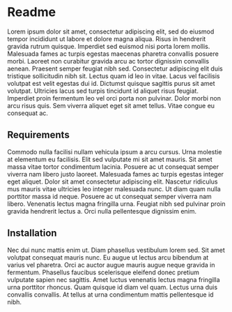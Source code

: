 # Readme

Lorem ipsum dolor sit amet, consectetur adipiscing elit, sed do eiusmod tempor incididunt ut labore et dolore magna aliqua. Risus in hendrerit gravida rutrum quisque. Imperdiet sed euismod nisi porta lorem mollis. Malesuada fames ac turpis egestas maecenas pharetra convallis posuere morbi. Laoreet non curabitur gravida arcu ac tortor dignissim convallis aenean. Praesent semper feugiat nibh sed. Consectetur adipiscing elit duis tristique sollicitudin nibh sit. Lectus quam id leo in vitae. Lacus vel facilisis volutpat est velit egestas dui id. Dictumst quisque sagittis purus sit amet volutpat. Ultricies lacus sed turpis tincidunt id aliquet risus feugiat. Imperdiet proin fermentum leo vel orci porta non pulvinar. Dolor morbi non arcu risus quis. Sem viverra aliquet eget sit amet tellus. Vitae congue eu consequat ac.

## Requirements

Commodo nulla facilisi nullam vehicula ipsum a arcu cursus. Urna molestie at elementum eu facilisis. Elit sed vulputate mi sit amet mauris. Sit amet massa vitae tortor condimentum lacinia. Posuere ac ut consequat semper viverra nam libero justo laoreet. Malesuada fames ac turpis egestas integer eget aliquet. Dolor sit amet consectetur adipiscing elit. Nascetur ridiculus mus mauris vitae ultricies leo integer malesuada nunc. Ut diam quam nulla porttitor massa id neque. Posuere ac ut consequat semper viverra nam libero. Venenatis lectus magna fringilla urna. Feugiat nibh sed pulvinar proin gravida hendrerit lectus a. Orci nulla pellentesque dignissim enim.

## Installation

Nec dui nunc mattis enim ut. Diam phasellus vestibulum lorem sed. Sit amet volutpat consequat mauris nunc. Eu augue ut lectus arcu bibendum at varius vel pharetra. Orci ac auctor augue mauris augue neque gravida in fermentum. Phasellus faucibus scelerisque eleifend donec pretium vulputate sapien nec sagittis. Amet luctus venenatis lectus magna fringilla urna porttitor rhoncus. Quam quisque id diam vel quam. Lectus urna duis convallis convallis. At tellus at urna condimentum mattis pellentesque id nibh.
